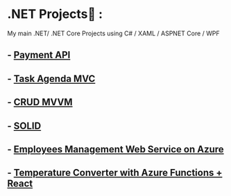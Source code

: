 # .NET Projects💜 :
My main .NET/ .NET Core Projects using C# / XAML / ASPNET Core / WPF

## - [Payment API](https://github.com/lucasgarciadev22/NETProjects/tree/main/PaymentAPI)
## - [Task Agenda MVC](https://github.com/lucasgarciadev22/NETProjects/tree/main/TaskAgendaWithEntity)
## - [CRUD MVVM ](https://github.com/lucasgarciadev22/NETProjects/tree/main/ListMVVM)
## - [SOLID](https://github.com/lucasgarciadev22/NETProjects/tree/main/SolidCSharp)
## - [Employees Management Web Service on Azure](https://github.com/lucasgarciadev22/NETProjects/tree/main/Azure/BootcamAzureFinalChallenge)
## - [Temperature Converter with Azure Functions + React](https://github.com/lucasgarciadev22/NETProjects/tree/main/Azure/Azure%20Functions)
